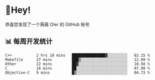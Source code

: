 # 👋Hey!
恭喜您发现了一个蒟蒻 OIer 的 GitHub 账号

## 📊 每周开发统计
<!--START_SECTION:waka-->
```text
C++           2 hrs 10 mins   ███████████████▓░░░░░░░░░   62.15 % 
Makefile      27 mins         ███▒░░░░░░░░░░░░░░░░░░░░░   12.99 % 
Other         22 mins         ██▓░░░░░░░░░░░░░░░░░░░░░░   10.58 % 
C             16 mins         ██░░░░░░░░░░░░░░░░░░░░░░░   07.99 % 
Objective-C   9 mins          █▒░░░░░░░░░░░░░░░░░░░░░░░   04.73 % 
```
<!--END_SECTION:waka-->
